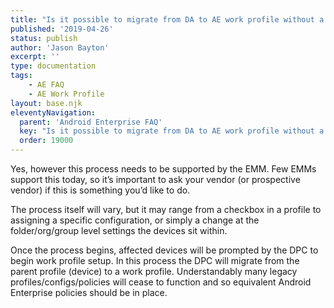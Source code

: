 ```yaml
---
title: "Is it possible to migrate from DA to AE work profile without a re-enrol?"
published: '2019-04-26'
status: publish
author: 'Jason Bayton'
excerpt: ''
type: documentation
tags: 
    - AE FAQ
    - AE Work Profile
layout: base.njk
eleventyNavigation:
  parent: 'Android Enterprise FAQ'
  key: "Is it possible to migrate from DA to AE work profile without a re-enrol?"
  order: 19000
--- 
```

Yes, however this process needs to be supported by the EMM. Few EMMs support this today, so it’s important to ask your vendor (or prospective vendor) if this is something you’d like to do.

The process itself will vary, but it may range from a checkbox in a profile to assigning a specific configuration, or simply a change at the folder/org/group level settings the devices sit within.

Once the process begins, affected devices will be prompted by the DPC to begin work profile setup. In this process the DPC will migrate from the parent profile (device) to a work profile. Understandably many legacy profiles/configs/policies will cease to function and so equivalent Android Enterprise policies should be in place.

